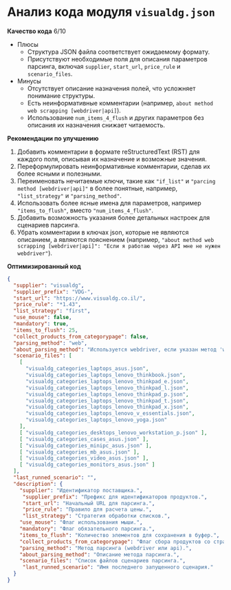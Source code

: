 # Анализ кода модуля `visualdg.json`

**Качество кода**
6/10
- Плюсы
    - Структура JSON файла соответствует ожидаемому формату.
    - Присутствуют необходимые поля для описания параметров парсинга, включая `supplier`, `start_url`, `price_rule` и `scenario_files`.
- Минусы
    - Отсутствует описание назначения полей, что усложняет понимание структуры.
    - Есть неинформативные комментарии (например, `about method web scrapping [webdriver|api]`).
    - Использование `num_items_4_flush` и других параметров без описания их назначения снижает читаемость.

**Рекомендации по улучшению**

1.  Добавить комментарии в формате reStructuredText (RST) для каждого поля, описывая их назначение и возможные значения.
2.  Переформулировать неинформативные комментарии, сделав их более ясными и полезными.
3.  Переименовать нечитаемые ключи, такие как `"if_list"` и `"parcing method [webdriver|api]"` в более понятные, например, `"list_strategy"` и `"parsing_method"`.
4.  Использовать более ясные имена для параметров, например `"items_to_flush"`, вместо `"num_items_4_flush"`.
5.  Добавить возможность указания более детальных настроек для сценариев парсинга.
6.  Убрать комментарии в ключах json, которые не являются описанием, а являются пояснением (например, `"about method web scrapping [webdriver|api]": "Если я работаю через API мне не нужен webdriver"`).

**Оптимизированный код**

```json
{
  "supplier": "visualdg",
  "supplier_prefix": "VDG-",
  "start_url": "https://www.visualdg.co.il/",
  "price_rule": "*1.43",
  "list_strategy": "first",
  "use_mouse": false,
  "mandatory": true,
  "items_to_flush": 25,
  "collect_products_from_categorypage": false,
  "parsing_method": "web",
  "about_parsing_method": "Используется webdriver, если указан метод 'web'.",
  "scenario_files": [
    [
      "visualdg_categories_laptops_asus.json",
      "visualdg_categories_laptops_lenovo_thinkbook.json",
      "visualdg_categories_laptops_lenovo_thinkpad_e.json",
      "visualdg_categories_laptops_lenovo_thinkpad_l.json",
      "visualdg_categories_laptops_lenovo_thinkpad_p.json",
      "visualdg_categories_laptops_lenovo_thinkpad_t.json",
      "visualdg_categories_laptops_lenovo_thinkpad_x.json",
      "visualdg_categories_laptops_lenovo_v_essentials.json",
      "visualdg_categories_laptops_lenovo_yoga.json"
    ],
    [ "visualdg_categories_desktops_lenovo_workstation_p.json" ],
    [ "visualdg_categories_cases_asus.json" ],
    [ "visualdg_categories_minipc_asus.json" ],
    [ "visualdg_categories_mb_asus.json" ],
    [ "visualdg_categories_video_asus.json" ],
    [ "visualdg_categories_monitors_asus.json" ]
  ],
  "last_runned_scenario": "",
  "description": {
    "supplier": "Идентификатор поставщика.",
     "supplier_prefix": "Префикс для идентификаторов продуктов.",
     "start_url": "Начальный URL для парсинга.",
     "price_rule": "Правило для расчета цены.",
     "list_strategy": "Стратегия обработки списков.",
    "use_mouse": "Флаг использования мыши.",
    "mandatory": "Флаг обязательного парсинга.",
    "items_to_flush": "Количество элементов для сохранения в буфер.",
    "collect_products_from_categorypage": "Флаг сбора продуктов со страницы категории.",
    "parsing_method": "Метод парсинга (webdriver или api).",
    "about_parsing_method": "Описание метода парсинга.",
    "scenario_files": "Список файлов сценариев парсинга.",
     "last_runned_scenario": "Имя последнего запущенного сценария."
  }
}
```